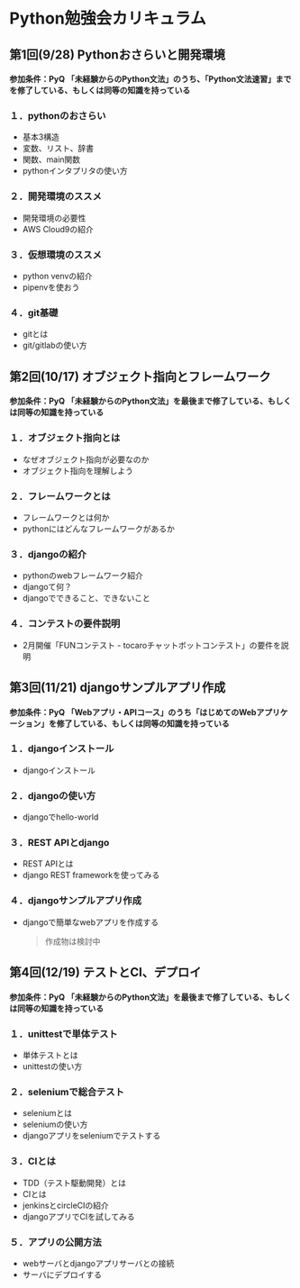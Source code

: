 Python勉強会カリキュラム
==

## 第1回(9/28) Pythonおさらいと開発環境
#### 参加条件：PyQ 「未経験からのPython文法」のうち、「Python文法速習」までを修了している、もしくは同等の知識を持っている
### １．pythonのおさらい
- 基本3構造
- 変数、リスト、辞書
- 関数、main関数
- pythonインタプリタの使い方

### ２．開発環境のススメ
- 開発環境の必要性
- AWS Cloud9の紹介

### ３．仮想環境のススメ
- python venvの紹介
- pipenvを使おう

### ４．git基礎
- gitとは
- git/gitlabの使い方

## 第2回(10/17) オブジェクト指向とフレームワーク
#### 参加条件：PyQ 「未経験からのPython文法」を最後まで修了している、もしくは同等の知識を持っている
### １．オブジェクト指向とは
- なぜオブジェクト指向が必要なのか
- オブジェクト指向を理解しよう

### ２．フレームワークとは
- フレームワークとは何か
- pythonにはどんなフレームワークがあるか

### ３．djangoの紹介
- pythonのwebフレームワーク紹介
- djangoて何？
- djangoでできること、できないこと

### ４．コンテストの要件説明
- 2月開催「FUNコンテスト - tocaroチャットボットコンテスト」の要件を説明

## 第3回(11/21) djangoサンプルアプリ作成
#### 参加条件：PyQ 「Webアプリ・APIコース」のうち「はじめてのWebアプリケーション」を修了している、もしくは同等の知識を持っている
### １．djangoインストール
- djangoインストール

### ２．djangoの使い方
- djangoでhello-world

### ３．REST APIとdjango
- REST APIとは
- django REST frameworkを使ってみる

### ４．djangoサンプルアプリ作成
- djangoで簡単なwebアプリを作成する
    > 作成物は検討中

## 第4回(12/19) テストとCI、デプロイ
#### 参加条件：PyQ 「未経験からのPython文法」を最後まで修了している、もしくは同等の知識を持っている
### １．unittestで単体テスト
- 単体テストとは
- unittestの使い方

### ２．seleniumで総合テスト
- seleniumとは
- seleniumの使い方
- djangoアプリをseleniumでテストする

### ３．CIとは
- TDD（テスト駆動開発）とは
- CIとは
- jenkinsとcircleCIの紹介
- djangoアプリでCIを試してみる

### ５．アプリの公開方法
- webサーバとdjangoアプリサーバとの接続
- サーバにデプロイする
